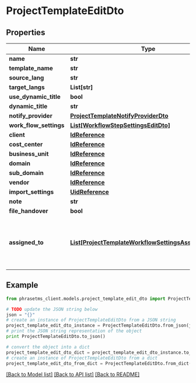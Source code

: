 # ProjectTemplateEditDto

## Properties

| Name                   | Type                                                                                                      | Description                                                                               | Notes      |
| ---------------------- | --------------------------------------------------------------------------------------------------------- | ----------------------------------------------------------------------------------------- | ---------- |
| **name**               | **str**                                                                                                   |                                                                                           | [optional] |
| **template_name**      | **str**                                                                                                   |                                                                                           |
| **source_lang**        | **str**                                                                                                   |                                                                                           | [optional] |
| **target_langs**       | **List[str]**                                                                                             |                                                                                           | [optional] |
| **use_dynamic_title**  | **bool**                                                                                                  |                                                                                           | [optional] |
| **dynamic_title**      | **str**                                                                                                   |                                                                                           | [optional] |
| **notify_provider**    | [**ProjectTemplateNotifyProviderDto**](ProjectTemplateNotifyProviderDto.md)                               |                                                                                           | [optional] |
| **work_flow_settings** | [**List[WorkflowStepSettingsEditDto]**](WorkflowStepSettingsEditDto.md)                                   |                                                                                           | [optional] |
| **client**             | [**IdReference**](IdReference.md)                                                                         |                                                                                           | [optional] |
| **cost_center**        | [**IdReference**](IdReference.md)                                                                         |                                                                                           | [optional] |
| **business_unit**      | [**IdReference**](IdReference.md)                                                                         |                                                                                           | [optional] |
| **domain**             | [**IdReference**](IdReference.md)                                                                         |                                                                                           | [optional] |
| **sub_domain**         | [**IdReference**](IdReference.md)                                                                         |                                                                                           | [optional] |
| **vendor**             | [**IdReference**](IdReference.md)                                                                         |                                                                                           | [optional] |
| **import_settings**    | [**UidReference**](UidReference.md)                                                                       |                                                                                           | [optional] |
| **note**               | **str**                                                                                                   |                                                                                           | [optional] |
| **file_handover**      | **bool**                                                                                                  | Default: false                                                                            | [optional] |
| **assigned_to**        | [**List[ProjectTemplateWorkflowSettingsAssignedToDto]**](ProjectTemplateWorkflowSettingsAssignedToDto.md) | only use for projects without workflows; otherwise specify in the workflowSettings object | [optional] |

## Example

```python
from phrasetms_client.models.project_template_edit_dto import ProjectTemplateEditDto

# TODO update the JSON string below
json = "{}"
# create an instance of ProjectTemplateEditDto from a JSON string
project_template_edit_dto_instance = ProjectTemplateEditDto.from_json(json)
# print the JSON string representation of the object
print ProjectTemplateEditDto.to_json()

# convert the object into a dict
project_template_edit_dto_dict = project_template_edit_dto_instance.to_dict()
# create an instance of ProjectTemplateEditDto from a dict
project_template_edit_dto_from_dict = ProjectTemplateEditDto.from_dict(project_template_edit_dto_dict)
```

[[Back to Model list]](../README.md#documentation-for-models) [[Back to API list]](../README.md#documentation-for-api-endpoints) [[Back to README]](../README.md)
